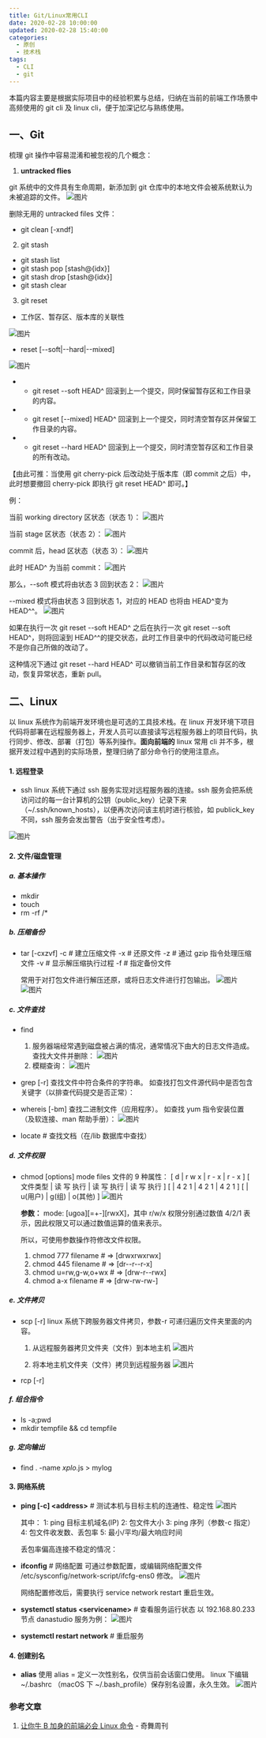 ```yaml
---
title: Git/Linux常用CLI
date: 2020-02-28 10:00:00
updated: 2020-02-28 15:40:00
categories:
  - 原创
  - 技术栈
tags:
  - CLI
  - git
---
```


本篇内容主要是根据实际项目中的经验积累与总结，归纳在当前的前端工作场景中高频使用的 git cli 及 linux cli，便于加深记忆与熟练使用。

## 一、Git

梳理 git 操作中容易混淆和被忽视的几个概念：

1. **untracked flies**

git 系统中的文件具有生命周期，新添加到 git 仓库中的本地文件会被系统默认为未被追踪的文件。
![图片](../images/10-CLI/image.png)

删除无用的 untracked files 文件：

- git clean [-xndf]

2. git stash

- git stash list
- git stash pop [stash@{idx}]
- git stash drop [stash@{idx}]
- git stash clear

3. git reset

- 工作区、暂存区、版本库的关联性

![图片](../images/10-CLI/image-1.png)

- reset [--soft|--hard|--mixed]

![图片](../images/10-CLI/image-2.png)

- - git reset --soft HEAD^
    回滚到上一个提交，同时保留暂存区和工作目录的内容。

- - git reset [--mixed] HEAD^
    回滚到上一个提交，同时清空暂存区并保留工作目录的内容。

- - git reset --hard HEAD^
    回滚到上一个提交，同时清空暂存区和工作目录的所有改动。

【由此可推：当使用 git cherry-pick 后改动处于版本库（即 commit 之后）中，此时想要撤回 cherry-pick 即执行 git reset HEAD^ 即可。】

例：

当前 working directory 区状态（状态 1）：
![图片](../images/10-CLI/image-3.png)

当前 stage 区状态（状态 2）：
![图片](../images/10-CLI/image-4.png)

commit 后，head 区状态（状态 3）：
![图片](../images/10-CLI/image-5.png)

此时 HEAD^ 为当前 commit：
![图片](../images/10-CLI/image-6.png)

那么，--soft 模式将由状态 3 回到状态 2：
![图片](../images/10-CLI/image-7.png)

--mixed 模式将由状态 3 回到状态 1，对应的 HEAD 也将由 HEAD^变为 HEAD^^。
![图片](../images/10-CLI/image-8.png)

如果在执行一次 git reset --soft HEAD^ 之后在执行一次 git reset --soft HEAD^，则将回滚到 HEAD^^的提交状态，此时工作目录中的代码改动可能已经不是你自己所做的改动了。

这种情况下通过 git reset --hard HEAD^ 可以撤销当前工作目录和暂存区的改动，恢复异常状态，重新 pull。

## 二、Linux

以 linux 系统作为前端开发环境也是可选的工具技术栈。在 linux 开发环境下项目代码将部署在远程服务器上，开发人员可以直接读写远程服务器上的项目代码，执行同步、修改、部署（打包）等系列操作。**面向前端的** linux 常用 cli 并不多，根据开发过程中遇到的实际场景，整理归纳了部分命令行的使用注意点。

#### 1. 远程登录

- ssh
  linux 系统下通过 ssh 服务实现对远程服务器的连接。ssh 服务会把系统访问过的每一台计算机的公钥（public_key）记录下来（~/.ssh/known_hosts），以便再次访问该主机时进行核验，如 publick_key 不同，ssh 服务会发出警告（出于安全性考虑）。

![图片](../images/10-CLI/image-9.png)

#### 2. 文件/磁盘管理

##### a. 基本操作

- mkdir
- touch
- rm -rf /\*

##### b. 压缩备份

- tar [-cxzvf]
  -c # 建立压缩文件
  -x # 还原文件
  -z # 通过 gzip 指令处理压缩文件
  -v # 显示解压缩执行过程
  -f # 指定备份文件

  常用于对打包文件进行解压还原，或将日志文件进行打包输出。
  ![图片](../images/10-CLI/image-10.png)
  ![图片](../images/10-CLI/image-11.png)

##### c. 文件查找

- find

  1. 服务器端经常遇到磁盘被占满的情况，通常情况下由大的日志文件造成。
     查找大文件并删除：
     ![图片](../images/10-CLI/image-12.png)
  2. 模糊查询：
     ![图片](../images/10-CLI/image-13.png)

- grep [-r]
  查找文件中符合条件的字符串。
  如查找打包文件源代码中是否包含关键字（以排查代码提交是否正常）：

- whereis [-bm]
  查找二进制文件（应用程序）。
  如查找 yum 指令安装位置（及软连接、man 帮助手册）：
  ![图片](../images/10-CLI/image-14.png)

- locate # 查找文档（在/lib 数据库中查找）

##### d. 文件权限

- chmod [options] mode files
  文件的 9 种属性：
  [ d | r w x | r - x | r - x ]
  [ 文件类型 | 读 写 执行 | 读 写 执行 | 读 写 执行 ]
  [ | 4 2 1 | 4 2 1 | 4 2 1 ]
  [ | u(用户) | g(组) | o(其他) ]
  ![图片](../images/10-CLI/image-15.png)

  **参数：**
  mode: [ugoa][=+-][rwxX]，其中 r/w/x 权限分别通过数值 4/2/1 表示，因此权限又可以通过数值运算的值来表示。

  所以，可使用参数操作符修改文件权限。

  1. chmod 777 filename # => [drwxrwxrwx]
  2. chmod 445 filename # => [dr--r--r-x]
  3. chmod u=rw,g-w,o+wx # => [drw-r--rwx]
  4. chmod a-x filename # => [drw-rw-rw-]

##### e. 文件拷贝

- scp [-r]
  linux 系统下跨服务器文件拷贝，参数-r 可递归遍历文件夹里面的内容。

  1. 从远程服务器拷贝文件夹（文件）到本地主机
     ![图片](../images/10-CLI/image-16.png)

  2. 将本地主机文件夹（文件）拷贝到远程服务器
     ![图片](../images/10-CLI/image-17.png)

- rcp [-r]

##### f. 组合指令

- ls -a;pwd
- mkdir tempfile && cd tempfile

##### g. 定向输出

- find . -name _xplo_.js > mylog

#### 3. 网络系统

- **ping [-c] \<address>** # 测试本机与目标主机的连通性、稳定性
  ![图片](../images/10-CLI/image-18.png)

  其中：
  1: ping 目标主机域名(IP)
  2: 包文件大小
  3: ping 序列（参数-c 指定）
  4: 包文件收发数、丢包率
  5: 最小/平均/最大响应时间

  丢包率偏高连接不稳定的情况：

- **ifconfig** # 网络配置
  可通过参数配置，或编辑网络配置文件 /etc/sysconfig/network-script/ifcfg-ens0 修改。
  ![图片](../images/10-CLI/image-19.png)

  网络配置修改后，需要执行 service network restart 重启生效。

- **systemctl status \<servicename>** # 查看服务运行状态
  以 192.168.80.233 节点 danastudio 服务为例：
  ![图片](../images/10-CLI/image-20.png)

- **systemctl restart network** # 重启服务

#### 4. 创建别名

- **alias**
  使用 alias <shortname>=<command name> 定义一次性别名，仅供当前会话窗口使用。
  linux 下编辑 ~/.bashrc （macOS 下 ~/.bash_profile）保存别名设置，永久生效。
  ![图片](../images/10-CLI/image-21.png)

### 参考文章

1. [让你牛 B 加身的前端必会 Linux 命令](https://mp.weixin.qq.com/s?__biz=Mzg4MTYwMzY1Mw==&mid=2247496319&idx=1&sn=a9d8e79a0e679dedf80eccd53eacbc52&source=41#wechat_redirect) - 奇舞周刊

